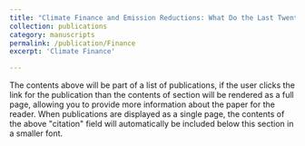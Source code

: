 ```yaml
---
title: "Climate Finance and Emission Reductions: What Do the Last Twenty Years Tell Us?"
collection: publications
category: manuscripts
permalink: /publication/Finance
excerpt: 'Climate Finance'

---
```


The contents above will be part of a list of publications, if the user clicks the link for the publication than the contents of section will be rendered as a full page, allowing you to provide more information about the paper for the reader. When publications are displayed as a single page, the contents of the above "citation" field will automatically be included below this section in a smaller font.
